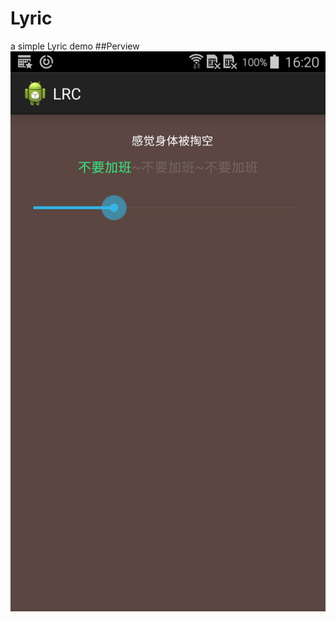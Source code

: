 # Lyric
a simple Lyric demo
##Perview
![image](https://github.com/stormdzh/Lyric/blob/master/pre.png)

